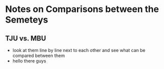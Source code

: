 # Notes on Comparisons between the Semeteys

## TJU vs. MBU

- look at them line by line next to each other and see what can be compared between them
- hello there guys
